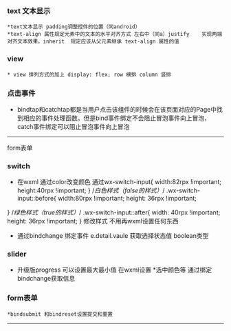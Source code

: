 ### text 文本显示
    *text文本显示 padding调整控件的位置（同android）
    *text-align 属性规定元素中的文本的水平对齐方式 左右中（同a）justify 	实现两端对齐文本效果。inherit 	规定应该从父元素继承 text-align 属性的值




### view
    * view 排列方式的加上 display: flex; row 横排 column 竖排



### 点击事件
  * bindtap和catchtap都是当用户点击该组件的时候会在该页面对应的Page中找到相应的事件处理函数。但是bind事件绑定不会阻止冒泡事件向上冒泡，catch事件绑定可以阻止冒泡事件向上冒泡 


---
form表单


### switch
  * 在wxml 通过color改变颜色 
  通过wx-switch-input{
width:82rpx !important;
height:40rpx !important;
}
/*白色样式（false的样式）*/
.wx-switch-input::before{
width:80rpx !important;
height: 36rpx !important;

}
/*绿色样式（true的样式）*/
.wx-switch-input::after{
width: 40rpx !important;
height: 36rpx !important;
} 修改样式 不用再wxml设置任何东西  

* 通过bindchange 绑定事件  e.detail.vaule 获取选择状态值  boolean类型

### slider
  * 升级版progress 可以设置最大最小值 在wxml设置
   *选中颜色等 通过绑定bindchange获取信息

   ### form表单
    *bindsubmit 和bindreset设置提交和重置
---





  